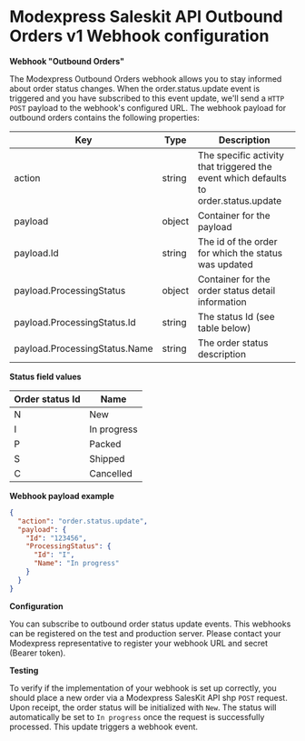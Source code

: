 # Modexpress Saleskit API Outbound Orders v1 Webhook configuration

**Webhook "Outbound Orders"**

The Modexpress Outbound Orders webhook allows you to stay informed about order status changes. When the order.status.update event is triggered and you have subscribed to this event update, we&#39;ll send a `HTTP POST` payload to the webhook&#39;s configured URL. The webhook payload for outbound orders contains the following properties:

| **Key**                       | **Type** | **Description**                                                                      |
| ----------------------------- | -------- | ------------------------------------------------------------------------------------ |
| action                        | string   | The specific activity that triggered the event which defaults to order.status.update |
| payload                       | object   | Container for the payload                                                            |
| payload.Id                    | string   | The id of the order for which the status was updated                                 |
| payload.ProcessingStatus      | object   | Container for the order status detail information                                    |
| payload.ProcessingStatus.Id   | string   | The status Id (see table below)                                                      |
| payload.ProcessingStatus.Name | string   | The order status description                                                         |

**Status field values**

| **Order status Id** | **Name**    |
| ------------------- | ----------- |
| N                   | New         |
| I                   | In progress |
| P                   | Packed      |
| S                   | Shipped     |
| C                   | Cancelled   |

**Webhook payload example**

```json
{
  "action": "order.status.update",
  "payload": {
    "Id": "123456",
    "ProcessingStatus": {
      "Id": "I",
      "Name": "In progress"
    }
  }
}
```

**Configuration**

You can subscribe to outbound order status update events. This webhooks can be registered on the test and production server. Please contact your Modexpress representative to register your webhook URL and secret (Bearer token).

**Testing**

To verify if the implementation of your webhook is set up correctly, you should place a new order via a Modexpress SalesKit API shp `POST` request. Upon receipt, the order status will be initialized with `New`. The status will automatically be set to `In progress` once the request is successfully processed. This update triggers a webhook event.
